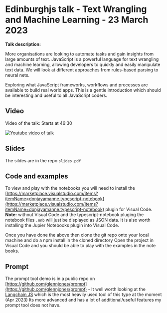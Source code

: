 # Edinburghjs talk - Text Wrangling and Machine Learning - 23 March 2023

__Talk description:__

More organisations are looking to automate tasks and gain insights from large amounts of text. JavaScript is a powerful language for text wrangling and machine learning, allowing developers to quickly and easily manipulate text data. We will look at different approaches from rules-based parsing to neural nets.

Exploring what JavaScript frameworks, workflows and processes are available to build real world apps. This is a gentle introduction which should be interesting and useful to all JavaScript coders.

## Video
Video of the talk:  Starts at 46:30

[![Youtube video of talk](https://img.youtube.com/vi/T9bQ0wLe63U/0.jpg)](https://www.youtube.com/live/T9bQ0wLe63U?feature=share&t=2687 "Text Wrangling and Machine Learning")

## Slides
The sildes are in the repo `slides.pdf`

## Code and examples

To view and play with the notebooks you will need to install the [https://marketplace.visualstudio.com/items?itemName=donjayamanne.typescript-notebook](https://marketplace.visualstudio.com/items?itemName=donjayamanne.typescript-notebook) plugin for Visual Code.  __Note:__ without Visual Code and the typescript-notebook pluging the notebook files `.nnb` will just be displayed as JSON data. It is also worth installing the Jupier Notebooks plugin into Visual Code.

Once you have done the above then clone the git repo onto your local machine and do a npm install in the cloned directory Open the project in Visual Code and you should be able to play with the examples in the note books.

## Prompt

The prompt tool demo is in a public repo on [https://github.com/glennjones/prompt](https://github.com/glennjones/prompt)  - It well worth looking at the [Langchain JS](https://github.com/hwchase17/langchainjs) which is the most heavily used tool of this type at the moment (Apr 2023) Its more advanced and has a lot of additional/useful features my prompt tool does not have.